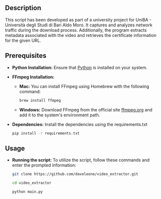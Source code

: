 ## Description
This script has been developed as part of a university project for UniBA - Università degli Studi di Bari Aldo Moro. It captures and analyzes network traffic during the download process. Additionally, the program extracts metadata associated with the video and retrieves the certificate information for the given URL.

## Prerequisites

- **Python Installation:** Ensure that [Python](https://www.python.org/downloads/) is installed on your system.

- **FFmpeg Installation:**
  - **Mac:** You can install FFmpeg using Homebrew with the following command:
    ```bash
    brew install ffmpeg
    ```
  - **Windows:** Download FFmpeg from the official site [ffmpeg.org](https://ffmpeg.org/download.html) and add it to the system's environment path.

- **Dependencies:** Install the dependencies using the requirements.txt
    ```bash
    pip install -r requirements.txt
    ```

## Usage
- **Running the script:** To utilize the script, follow these commands and enter the prompted information:
   ```bash
   git clone https://github.com/daveleone/video_extractor.git
   ```
   ```bash
   cd video_extractor
   ```
   ```bash
   python main.py
   ```
